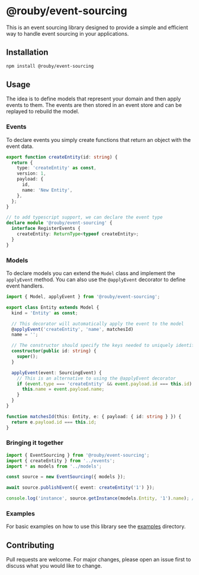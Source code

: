# @rouby/event-sourcing

This is an event sourcing library designed to provide a simple and efficient way to handle event sourcing in your applications.

## Installation

```bash
npm install @rouby/event-sourcing
```

## Usage

The idea is to define models that represent your domain and then apply events to them. The events are then stored in an event store and can be replayed to rebuild the model.

### Events

To declare events you simply create functions that return an object with the event data.

```typescript
export function createEntity(id: string) {
  return {
    type: 'createEntity' as const,
    version: 1,
    payload: {
      id,
      name: 'New Entity',
    },
  };
}

// to add typescript support, we can declare the event type
declare module '@rouby/event-sourcing' {
  interface RegisterEvents {
    createEntity: ReturnType<typeof createEntity>;
  }
}
```

### Models

To declare models you can extend the `Model` class and implement the `applyEvent` method. You can also use the `@applyEvent` decorator to define event handlers.

```typescript
import { Model, applyEvent } from '@rouby/event-sourcing';

export class Entity extends Model {
  kind = 'Entity' as const;

  // This decorator will automatically apply the event to the model
  @applyEvent('createEntity', 'name', matchesId)
  name = '';

  // The constructor should specify the keys needed to uniquely identify an instance of this model
  constructor(public id: string) {
    super();
  }

  applyEvent(event: SourcingEvent) {
    // This is an alternative to using the @applyEvent decorator
    if (event.type === 'createEntity' && event.payload.id === this.id) {
      this.name = event.payload.name;
    }
  }
}

function matchesId(this: Entity, e: { payload: { id: string } }) {
  return e.payload.id === this.id;
}
```

### Bringing it together

```typescript
import { EventSourcing } from '@rouby/event-sourcing';
import { createEntity } from '../events';
import * as models from '../models';

const source = new EventSourcing({ models });

await source.publishEvent({ event: createEntity('1') });

console.log('instance', source.getInstance(models.Entity, '1').name); //? New Entity
```

### Examples

For basic examples on how to use this library see the [examples](./examples) directory.

## Contributing

Pull requests are welcome. For major changes, please open an issue first to discuss what you would like to change.

```

```
